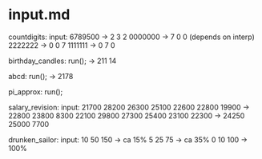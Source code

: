 # input.md

countdigits:
input:
6789500 -> 2 3 2
0000000 -> 7 0 0 (depends on interp)
2222222 -> 0 0 7
1111111 -> 0 7 0

birthday_candles:
run(); -> 211 14

abcd:
run(); -> 2178

pi_approx:
run();

salary_revision:
input:
21700 28200 26300 25100 22600 22800 19900 -> 22800 23800 8300
22100 29800 27300 25400 23100 22300 -> 24250 25000 7700

drunken_sailor:
input:
10 50 150 -> ca 15%
5 25 75 -> ca 35%
0 10 100 -> 100%
